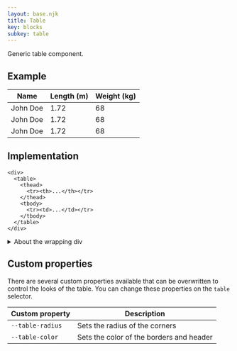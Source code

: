 ```yaml
---
layout: base.njk
title: Table
key: blocks
subkey: table
---
```


Generic table component.

## Example

<div>
  <table>
    <thead>
      <tr>
        <th>Name</th>
        <th>Length (m)</th>
        <th>Weight (kg)</th>
      </tr>
    </thead>
    <tbody>
      <tr>
        <td>John Doe</td>
        <td>1.72</td>
        <td>68</td>
      </tr>
      <tr>
        <td>John Doe</td>
        <td>1.72</td>
        <td>68</td>
      </tr>
      <tr>
        <td>John Doe</td>
        <td>1.72</td>
        <td>68</td>
      </tr>
    </tbody>
  </table>
</div>

## Implementation

```
<div>
  <table>
    <thead>
      <tr><th>...</th></tr>
    </thead>
    <tbody>
      <tr><td>...</td></tr>
    </tbody>
  </table>
</div>
```

<details class="accordion" style="--accordion-surface: indianred; --accordion-border: indianred;">
  <summary>About the wrapping div</summary>
  <div>the additional <code>div</code> wrapping the <code>table</code> in the below implementation is required if you want the table to horizontal scroll on smaller screens. The <code>table</code> needs to be the <code>:only-child</code> of this div.</div>
</details>

## Custom properties

There are several custom properties available that can be
overwritten to control the looks of the table. You can change these properties on the `table` selector.

<div>
  <table>
    <thead>
      <tr>
        <th>Custom property</th>
        <th>Description</th>
      </tr>
    </thead>
    <tbody>
      <tr>
        <td><code>--table-radius</code></td>
        <td>Sets the radius of the corners</td>
      </tr>
      <tr>
        <td><code>--table-color</code></td>
        <td>Sets the color of the borders and header</td>
      </tr>
    </tbody>
  </table>
</div>
